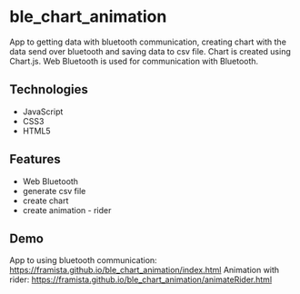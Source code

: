 # ble_chart_animation
App to getting data with bluetooth communication, creating chart with the data send over bluetooth and saving data to csv file. Chart is created using Chart.js. Web Bluetooth is used for communication with Bluetooth.
## Technologies
* JavaScript
* CSS3
* HTML5
## Features
* Web Bluetooth
* generate csv file
* create chart
* create animation - rider
## Demo
App to using bluetooth communication:
https://framista.github.io/ble_chart_animation/index.html
Animation with rider: 
https://framista.github.io/ble_chart_animation/animateRider.html
